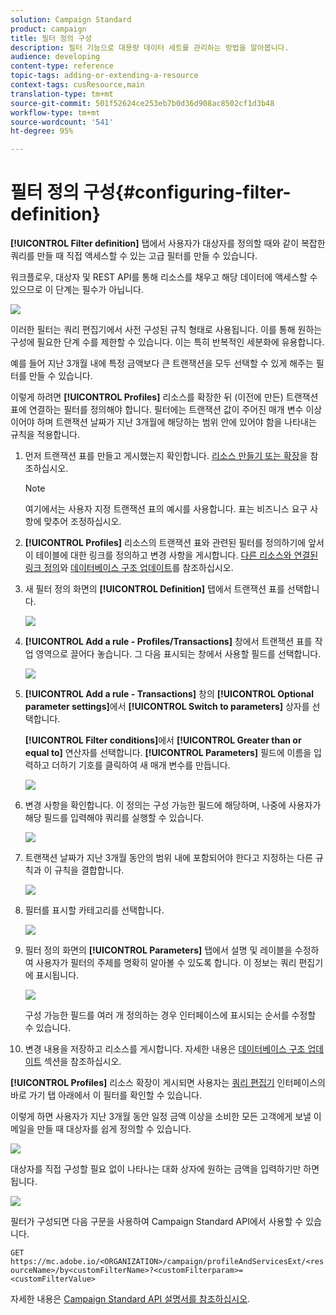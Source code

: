 ```yaml
---
solution: Campaign Standard
product: campaign
title: 필터 정의 구성
description: 필터 기능으로 대용량 데이터 세트를 관리하는 방법을 알아봅니다.
audience: developing
content-type: reference
topic-tags: adding-or-extending-a-resource
context-tags: cusResource,main
translation-type: tm+mt
source-git-commit: 501f52624ce253eb7b0d36d908ac8502cf1d3b48
workflow-type: tm+mt
source-wordcount: '541'
ht-degree: 95%

---
```



# 필터 정의 구성{#configuring-filter-definition}

**[!UICONTROL Filter definition]** 탭에서 사용자가 대상자를 정의할 때와 같이 복잡한 쿼리를 만들 때 직접 액세스할 수 있는 고급 필터를 만들 수 있습니다. 

워크플로우, 대상자 및 REST API를 통해 리소스를 채우고 해당 데이터에 액세스할 수 있으므로 이 단계는 필수가 아닙니다.

![](assets/custom_resource_filter-definition.png)

이러한 필터는 쿼리 편집기에서 사전 구성된 규칙 형태로 사용됩니다. 이를 통해 원하는 구성에 필요한 단계 수를 제한할 수 있습니다. 이는 특히 반복적인 세분화에 유용합니다.

예를 들어 지난 3개월 내에 특정 금액보다 큰 트랜잭션을 모두 선택할 수 있게 해주는 필터를 만들 수 있습니다.

이렇게 하려면 **[!UICONTROL Profiles]** 리소스를 확장한 뒤 (이전에 만든) 트랜잭션 표에 연결하는 필터를 정의해야 합니다. 필터에는 트랜잭션 값이 주어진 매개 변수 이상이어야 하며 트랜잭션 날짜가 지난 3개월에 해당하는 범위 안에 있어야 함을 나타내는 규칙을 적용합니다.

1. 먼저 트랜잭션 표를 만들고 게시했는지 확인합니다. [리소스 만들기 또는 확장](../../developing/using/creating-or-extending-the-resource.md)을 참조하십시오.

   >[!NOTE]
   >
   >여기에서는 사용자 지정 트랜잭션 표의 예시를 사용합니다. 표는 비즈니스 요구 사항에 맞추어 조정하십시오.

1. **[!UICONTROL Profiles]** 리소스의 트랜잭션 표와 관련된 필터를 정의하기에 앞서 이 테이블에 대한 링크를 정의하고 변경 사항을 게시합니다. [다른 리소스와 연결된 링크 정의](../../developing/using/configuring-the-resource-s-data-structure.md#defining-links-with-other-resources)와 [데이터베이스 구조 업데이트](../../developing/using/updating-the-database-structure.md)를 참조하십시오.
1. 새 필터 정의 화면의 **[!UICONTROL Definition]** 탭에서 트랜잭션 표를 선택합니다.

   ![](assets/custom_resource_filter-definition_example-empty.png)

1. **[!UICONTROL Add a rule - Profiles/Transactions]** 창에서 트랜잭션 표를 작업 영역으로 끌어다 놓습니다. 그 다음 표시되는 창에서 사용할 필드를 선택합니다.

   ![](assets/custom_resource_filter-definition_example-field.png)

1. **[!UICONTROL Add a rule - Transactions]** 창의 **[!UICONTROL Optional parameter settings]**&#x200B;에서 **[!UICONTROL Switch to parameters]** 상자를 선택합니다.

   **[!UICONTROL Filter conditions]**&#x200B;에서 **[!UICONTROL Greater than or equal to]** 연산자를 선택합니다. **[!UICONTROL Parameters]** 필드에 이름을 입력하고 더하기 기호를 클릭하여 새 매개 변수를 만듭니다.

   ![](assets/custom_resource_filter-definition_example-parameter.png)

1. 변경 사항을 확인합니다. 이 정의는 구성 가능한 필드에 해당하며, 나중에 사용자가 해당 필드를 입력해야 쿼리를 실행할 수 있습니다.

   ![](assets/custom_resource_filter-definition_ex_edit-rule.png)

1. 트랜잭션 날짜가 지난 3개월 동안의 범위 내에 포함되어야 한다고 지정하는 다른 규칙과 이 규칙을 결합합니다.

   ![](assets/custom_resource_filter-definition_example.png)

1. 필터를 표시할 카테고리를 선택합니다.

   ![](assets/custom_resource_filter-definition_category.png)

1. 필터 정의 화면의 **[!UICONTROL Parameters]** 탭에서 설명 및 레이블을 수정하여 사용자가 필터의 주제를 명확히 알아볼 수 있도록 합니다. 이 정보는 쿼리 편집기에 표시됩니다.

   ![](assets/custom_resource_filter-definition_parameters.png)

   구성 가능한 필드를 여러 개 정의하는 경우 인터페이스에 표시되는 순서를 수정할 수 있습니다.

1. 변경 내용을 저장하고 리소스를 게시합니다. 자세한 내용은 [데이터베이스 구조 업데이트](../../developing/using/updating-the-database-structure.md) 섹션을 참조하십시오.

**[!UICONTROL Profiles]** 리소스 확장이 게시되면 사용자는 [쿼리 편집기](../../automating/using/editing-queries.md) 인터페이스의 바로 가기 탭 아래에서 이 필터를 확인할 수 있습니다.

이렇게 하면 사용자가 지난 3개월 동안 일정 금액 이상을 소비한 모든 고객에게 보낼 이메일을 만들 때 대상자를 쉽게 정의할 수 있습니다.

![](assets/custom_resource_filter-definition_email-audience.png)

대상자를 직접 구성할 필요 없이 나타나는 대화 상자에 원하는 금액을 입력하기만 하면 됩니다.

![](assets/custom_resource_filter-definition_email-audience_filter.png)

필터가 구성되면 다음 구문을 사용하여 Campaign Standard API에서 사용할 수 있습니다.

`GET https://mc.adobe.io/<ORGANIZATION>/campaign/profileAndServicesExt/<resourceName>/by<customFilterName>?<customFilterparam>=<customFilterValue>`

자세한 내용은 [Campaign Standard API 설명서를 참조하십시오](../../api/using/filtering.md#custom-filters).
